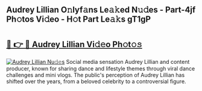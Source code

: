 ## Audrey Lillian O𝚗lyf𝚊ns Le𝚊𝚔ed N𝚞𝚍es - Part-4jf Ph𝚘tos Vi𝚍eo - H𝚘t Part Le𝚊𝚔s gT1gP

# <h2><a href="http://hf8bctt.feru.top/?c=Audrey+Lillian">🔗 👉 🔴 Audrey Lillian Vi𝚍𝚎o Ph𝚘t𝚘𝚜</a></h2>

[![Audrey Lillian Nu𝚍𝚎s](https://i.imgur.com/0TWrTi3.gif)](http://hf8bctt.feru.top/?c=Audrey+Lillian)
Social media sensation Audrey Lillian and content producer, known for sharing dance and lifestyle themes through viral dance challenges and mini vlogs. The public's perception of Audrey Lillian has shifted over the years, from a beloved celebrity to a controversial figure. 

